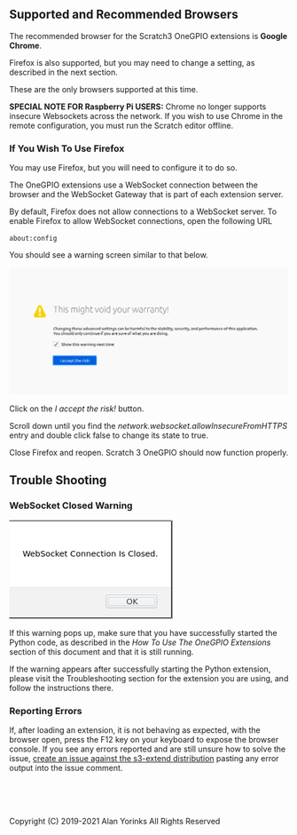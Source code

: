## Supported and Recommended Browsers

The recommended browser for the Scratch3 OneGPIO extensions is **Google Chrome**.

Firefox is also supported, but you may need to change a setting, as described in
the next section.

These are the only browsers supported at this time.

**SPECIAL NOTE FOR  Raspberry Pi USERS:** Chrome no longer supports insecure 
Websockets across the network. If you wish to use Chrome in the remote configuration, 
you must run the Scratch editor offline. 

### If You Wish To Use Firefox
You may use Firefox, but you will need to configure it to do so.

The OneGPIO extensions use a WebSocket connection between the browser
and the WebSocket Gateway that is part of each extension server.

By default, Firefox does not allow connections to a WebSocket server. To
enable Firefox to allow WebSocket connections, open the following URL

``` 
about:config
```

You should see a warning screen similar to that below.

![](./images/ff_warning.png) </br>

Click on the *I accept the risk!* button.

Scroll down until you find the
*network.websocket.allowInsecureFromHTTPS* entry and double click false
to change its state to true.

Close Firefox and reopen. Scratch 3 OneGPIO should now function
properly.

## Trouble Shooting

### WebSocket Closed Warning

![](./images/websock_closed.png) </br>

If this warning pops up, make sure that you have
successfully started the Python code, as described in the
_How To Use The OneGPIO Extensions_ section of this document and that it is
still running.

If the warning appears after successfully starting the Python extension,
please visit the Troubleshooting section for the extension you are using,
and follow the instructions there.

### Reporting Errors

If, after loading an extension, it is not behaving as expected, with the browser open, press the F12
 key on your keyboard to expose the
browser console. If you see any errors reported and are still unsure
how to solve the issue,
[create an issue against the s3-extend distribution](https://github.com/MrYsLab/s3-extend/issues)
pasting any error output into the issue comment.

<br> <br> <br>


Copyright (C) 2019-2021 Alan Yorinks All Rights Reserved

